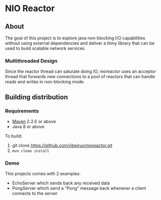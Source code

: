 # NIO Reactor

## About

The goal of this project is to explore java non-blocking I/O capabilities without using external dependencies and 
deliver a tinny library that can be used to build scalable network services.

### Multithreaded Design

Since the reactor thread can saturate doing IO, nioreactor uses an acceptor thread that forwards new connections 
to a pool of reactors that can handle reads and writes in non-blocking mode. 

## Building distribution

### Requirements

* [Maven](http://maven.apache.org/) 2.2.0 or above
* Java 8 or above

To build:

1. git clone https://github.com/ribeirux/nioreactor.git
2. `mvn clean install`

### Demo

This projects comes with 2 examples:
  - EchoServer which sends back any received data
  - PongServer which send a "Pong" message back whenever a client connects to the server